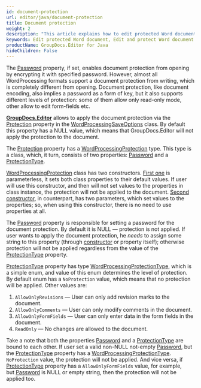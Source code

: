 ```yaml
---
id: document-protection
url: editor/java/document-protection
title: Document protection
weight: 2
description: "This article explains how to edit protected Word document, allow or restrict document editing features like adding comments or filling form fields using GroupDocs.Editor for Java API."
keywords: Edit protected Word document, Edit and protect Word document
productName: GroupDocs.Editor for Java
hideChildren: False
---
```

The [Password](https://reference.groupdocs.com/editor/java/com.groupdocs.editor.options/wordprocessingsaveoptions/properties/password) property, if set, enables document protection from opening by encrypting it with specified password. However, almost all WordProcessing formats support a document protection from writing, which is completely different from opening. Document protection, like document encoding, also implies a password as a form of key, but it also supports different levels of protection: some of them allow only read-only mode, other allow to edit form-fields etc.

[**GroupDocs.Editor**](https://products.groupdocs.com/editor/java) allows to apply the document protection via the [Protection](https://reference.groupdocs.com/editor/java/com.groupdocs.editor.options/wordprocessingsaveoptions/properties/protection) property in the [WordProcessingSaveOptions](https://reference.groupdocs.com/editor/java/com.groupdocs.editor.options/wordprocessingsaveoptions) class. By default this property has a NULL value, which means that GroupDocs.Editor will not apply the protection to the document.

The [Protection](https://reference.groupdocs.com/editor/java/com.groupdocs.editor.options/wordprocessingsaveoptions/properties/protection) property has a [WordProcessingProtection](https://reference.groupdocs.com/editor/java/com.groupdocs.editor.options/wordprocessingprotection) type. This type is a class, which, it turn, consists of two properties: [Password](https://reference.groupdocs.com/editor/java/com.groupdocs.editor.options/wordprocessingprotection/properties/password) and a [ProtectionType](https://reference.groupdocs.com/editor/java/com.groupdocs.editor.options/wordprocessingprotection/properties/protectiontype).

[WordProcessingProtection](https://reference.groupdocs.com/editor/java/com.groupdocs.editor.options/wordprocessingprotection) class has two constructors. [First one](https://reference.groupdocs.com/editor/java/com.groupdocs.editor.options/wordprocessingprotection/constructors/main) is parameterless, it sets both class properties to their default values. If user will use this constructor, and then will not set values to the properties in class instance, the protection will not be applied to the document. [Second constructor](https://reference.groupdocs.com/editor/java/com.groupdocs.editor.options/wordprocessingprotection/constructors/1), in counterpart, has two parameters, which set values to the properties; so, when using this constructor, there is no need to use properties at all.

The [Password](https://reference.groupdocs.com/editor/java/com.groupdocs.editor.options/wordprocessingprotection/properties/password) property is responsible for setting a password for the document protection. By default it is NULL — protection is not applied. If user wants to apply the document protection, he *needs* to assign some string to this property (through [constructor](https://reference.groupdocs.com/editor/java/com.groupdocs.editor.options/wordprocessingprotection/constructors/1) or property itself); otherwise protection will not be applied regardless from the value of the [ProtectionType](https://reference.groupdocs.com/editor/java/com.groupdocs.editor.options/wordprocessingprotection/properties/protectiontype) property.

[ProtectionType](https://reference.groupdocs.com/editor/java/com.groupdocs.editor.options/wordprocessingprotection/properties/protectiontype) property has type [WordProcessingProtectionType](https://reference.groupdocs.com/editor/java/com.groupdocs.editor.options/wordprocessingprotectiontype), which is a simple enum, and value of this enum determines the level of protection. By default enum has a `NoProtection` value, which means that no protection will be applied. Other values are:

1. `AllowOnlyRevisions` — User can only add revision marks to the document.
2. `AllowOnlyComments` — User can only modify comments in the document.
3. `AllowOnlyFormFields` — User can only enter data in the form fields in the document.
4. `ReadOnly` — No changes are allowed to the document.

Take a note that both the properties [Password](https://reference.groupdocs.com/editor/java/com.groupdocs.editor.options/wordprocessingprotection/properties/password) and a [ProtectionType](https://reference.groupdocs.com/editor/java/com.groupdocs.editor.options/wordprocessingprotection/properties/protectiontype) are bound to each other. If user set a valid non-NULL not-empty [Password](https://reference.groupdocs.com/editor/java/com.groupdocs.editor.options/wordprocessingprotection/properties/password), but the [ProtectionType](https://reference.groupdocs.com/editor/java/com.groupdocs.editor.options/wordprocessingprotection/properties/protectiontype) property has a [WordProcessingProtectionType](https://reference.groupdocs.com/editor/java/com.groupdocs.editor.options/wordprocessingprotectiontype). `NoProtection` value, the protection will not be applied. And vice versa, if [ProtectionType](https://reference.groupdocs.com/editor/java/com.groupdocs.editor.options/wordprocessingprotection/properties/protectiontype) property has a `AllowOnlyFormFields` value, for example, but [Password](https://reference.groupdocs.com/editor/java/com.groupdocs.editor.options/wordprocessingprotection/properties/password) is NULL or empty string, then the protection will not be applied too.
